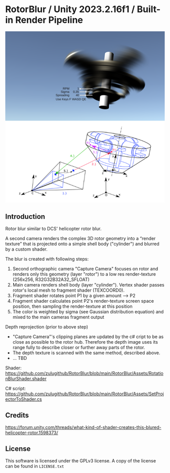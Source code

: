 
# RotorBlur / Unity 2023.2.16f1 / Built-in Render Pipeline

![](https://github.com/zulugithub/RotorBlur/blob/main/RotorBlur.png?raw=true "Title")
![](https://github.com/zulugithub/RotorBlur/blob/main/sketch.png?raw=true "Title")

## Introduction

Rotor blur similar to DCS' helicopter rotor blur.

A second camera renders the complex 3D rotor geometry into a “render texture” that is projected onto a simple shell body ("cylinder") and blurred by a custom shader. 

The blur is created with following steps:
1. Second orthographic camera "Capture Camera" focuses on rotor and renders only this geometry (layer "rotor") to a low res render-texture (256x256, R32G32B32A32_SFLOAT)
2. Main camera renders shell body (layer "cylinder"). Vertex shader passes rotor's local mesh to fragment shader (TEXCOORD0). 
3. Fragment shader rotates point P1 by a given amount --> P2
4. Fragment shader calculates point P2's render-texture screen space position, then sampling the render-texture at this position
5. The color is weighted by sigma (see Gaussian distribution equation) and mixed to the main cameras fragment output  

Depth reprojection (prior to above step)
- "Capture Camera"'s clipping planes are updated by the c# cript to be as close as possible to the rotor hub. Therefore the depth image uses its range fully to describe closer or further away parts of the rotor.
- The depth texture is scanned with the same method, described above.
- ... TBD


Shader: 
https://github.com/zulugithub/RotorBlur/blob/main/RotorBlur/Assets/RotationBlurShader.shader

C# script:
https://github.com/zulugithub/RotorBlur/blob/main/RotorBlur/Assets/SetProjectorToShader.cs

## Credits

https://forum.unity.com/threads/what-kind-of-shader-creates-this-blured-helicopter-rotor.1598373/

## License

This software is licensed under the GPLv3 license. A copy of the license can
be found in `LICENSE.txt`


